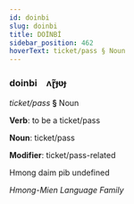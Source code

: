 ```yaml
---
id: doinbi
slug: doinbi
title: DOİNBİ
sidebar_position: 462
hoverText: ticket/pass § Noun
---
```


### doinbi&emsp;<span kind="abugida">ʌɽ̃ɟʋɟ</span>

*ticket/pass* **§** Noun

**Verb**: to be a ticket/pass

**Noun**: ticket/pass

**Modifier**: ticket/pass-related

Hmong daim pib undefined

*Hmong-Mien Language Family*
